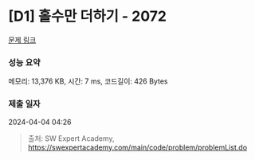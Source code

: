 # [D1] 홀수만 더하기 - 2072 

[문제 링크](https://swexpertacademy.com/main/code/problem/problemDetail.do?contestProbId=AV5QSEhaA5sDFAUq) 

### 성능 요약

메모리: 13,376 KB, 시간: 7 ms, 코드길이: 426 Bytes

### 제출 일자

2024-04-04 04:26



> 출처: SW Expert Academy, https://swexpertacademy.com/main/code/problem/problemList.do